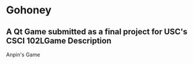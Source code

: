 Gohoney
=======

A Qt Game submitted as a final project for USC&#39;s CSCI 102LGame Description
----------------
Anpin's Game

